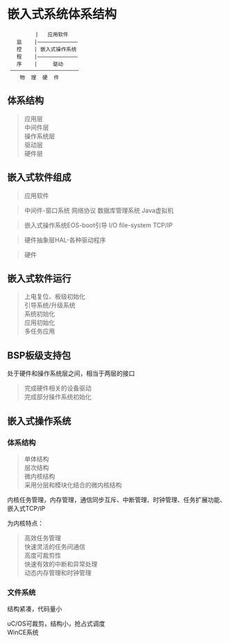# 嵌入式系统体系结构 
             |   应用软件
       监    |—————————————   
       控    | 嵌入式操作系统
       程    |—————————————     
       序    |     驱动       
     ——————————————————————        
	    物  理  硬  件


## 体系结构
> 应用层  
> 中间件层  
> 操作系统层  
> 驱动层  
> 硬件层

## 嵌入式软件组成
> 应用软件

> 中间件-窗口系统 网络协议 数据库管理系统 Java虚拟机

>嵌入式操作系统EOS-boot引导 I/O file-system TCP/IP

>硬件抽象层HAL-各种驱动程序

>硬件

## 嵌入式软件运行
> 上电复位、板级初始化  
> 引导系统/升级系统  
> 系统初始化  
> 应用初始化  
> 多任务应用

## BSP板级支持包
处于硬件和操作系统层之间，相当于两层的接口  
> 完成硬件相关的设备驱动  
> 完成部分操作系统初始化  

## 嵌入式操作系统 
### 体系结构
> 单体结构  
> 层次结构  
> 微内核结构  
> 采用分层和模块化结合的微内核结构  

内核任务管理，内存管理，通信同步互斥、中断管理、时钟管理、任务扩展功能、嵌入式TCP/IP  

为内核特点：
> 高效任务管理  
> 快速灵活的任务间通信  
> 高度可裁剪性  
> 快速有效的中断和异常处理  
> 动态内存管理和时钟管理  


### 文件系统
结构紧凑，代码量小

uC/OS可裁剪，结构小，抢占式调度  
WinCE系统



